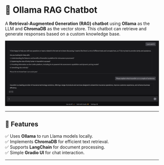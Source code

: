 # 🧠 Ollama RAG Chatbot

A **Retrieval-Augmented Generation (RAG) chatbot** using **Ollama** as the LLM and **ChromaDB** as the vector store. This chatbot can retrieve and generate responses based on a custom knowledge base.

![Chatbot Screenshot](UI.png)

---

## 🚀 Features
✅ Uses **Ollama** to run Llama models locally.  
✅ Implements **ChromaDB** for efficient text retrieval.  
✅ Supports **LangChain** for document processing.  
✅ Simple **Gradio UI** for chat interaction.  

---

